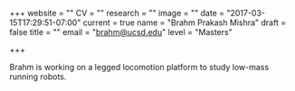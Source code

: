 +++
website = ""
CV = ""
research = ""
image = ""
date = "2017-03-15T17:29:51-07:00"
current = true
name = "Brahm Prakash Mishra"
draft = false
title = ""
email = "brahm@ucsd.edu"
level = "Masters"

+++

Brahm is working on a legged locomotion platform to study low-mass running robots.
